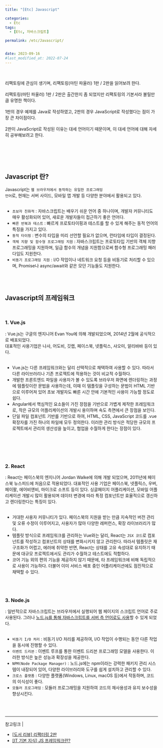 ```yaml
---
title: "[Etc] Javascript"

categories:
  - Etc
tags:
  - [Etc, 자바스크립트]

permalink: /etc/Javascript/


date: 2023-09-16
#last_modified_at: 2022-07-24
---
```

<br><br>
리팩토링에 관심이 생기며, 리팩토링(마틴 파울러) 1판 / 2판을 읽어보려 한다.<br><br>
리팩토링(마틴 파울러) 1판 / 2판은 출간한지 좀 되었지만 리팩토링의 기본서라 불릴만큼 유명한 책이다.<br><br>
1판의 경우 예제를 Java로 작성하였고, 2판의 경우 JavaScript로 작성했다는 점이 가장 큰 차이점이다.<br><br>
2판이 JavaScript로 작성된 이유는 대세 언어이기 때문이며, 이 대세 언어에 대해 자세히 공부해보려고 한다.

<br><br><br><br>
## <span class="color">Javascript 란?</span>
Javascript는 <code>웹 브라우저에서 동작하는 유일한 프로그래밍 언어</code>로, 현재는 서버 사이드, 모바일 앱 개발 등 다양한 분야에서 활용되고 있다.<br><br>
- <code>초보자 친화적</code> : 자바스크립트는 배우기 쉬운 언어 중 하나이며, 개발자 커뮤니티도 매우 활성화되어 있어, 새로운 개발자들이 접근하기 좋은 언어다.
- <code>빠른 반복과 테스트</code> : 빠르게 프로토타이핑과 테스트를 할 수 있게 해주는 동적 언어의 특징을 가지고 있다.
- <code>동적 타이핑</code> : 변수의 타입을 미리 선언할 필요가 없으며, 런타임에 타입이 결정된다.
- <code>객체 지향 및 함수형 프로그래밍 지원</code> : 자바스크립트는 프로토타입 기반의 객체 지향 프로그래밍을 지원하며, 일급 함수의 개념을 지원함으로써 함수형 프로그래밍 패러다임도 지원한다.
- <code>비동기 프로그래밍 지원</code> : I/O 작업이나 네트워크 요청 등을 비동기로 처리할 수 있으며, Promise나 async/await와 같은 모던 기능들도 지원한다.
<br><br><br><br>

## <span class="color">Javascript의 프레임워크</span>
<br>

### 1. Vue.js
: Vue.js는 구글의 엔지니어 Evan You에 의해 개발되었으며, 2014년 2월에 공식적으로 배포되었다. <br>
  대표적인 사용기업은 나사, 어도비, 깃랩, 페이스북, 넷플릭스, 샤오미, 알리바바 등이 있다.<br><br>

- Vue.js는 다른 프레임워크와는 달리 선택적으로 채택하여 사용할 수 있다. 따라서 다른 라이브러리나 기존 프로젝트에 적용하는 것이 비교적 수월하다.
- 개발한 프론트엔드 파일을 사용자가 볼 수 있도록 브라우저 화면에 렌더링하는 과정에 템플릿이란 문법을 사용하는데, 이때 이 템플릿을 구성하는 문법이 HTML 기반으로 이루어져 있어 초보 개발자도 빠른 시간 안에 기본적인 사용이 가능할 정도로 쉽다.
- Angular에서 핵심적인 요소들이 가진 장점을 기반으로 가볍게 제작한 프레임워크로, 작은 규모의 어플리케이션의 개발시 용이하며 속도 측면에서 큰 장점을 보인다. 
- 단일 파일 컴포넌트 기반를 기반으로 하여, HTML, CSS, JavaScript 코드를 .vue 확장자를 가진 하나의 파일에 모두 정의한다. 이러한 관리 방식은 적당한 규모의 프로젝트에서 관리의 생산성을 높이고, 협업을 수월하게 한다는 장점이 있다.

<br><br><br><br>

### 2. React
:  React는 페이스북의 엔지니어 Jordan Walke에 의해 개발 되었으며, 2011년에 페이스북 뉴스피드에 처음으로 적용되었다. 대표적인 사용 기업은 페이스북, 넷플릭스, 우버, 페이팔, 에어비앤비, 마이크로 소프트 등이 있다. 싱글페이지 어플리케이션, 모바일 어플리케이션 개발시 많이 활용되며 데이터 변경에 따라 특정 컴포넌트만 효율적으로 갱신하고 렌더링한다는 특징이 있다.<br><br>

- 거대한 사용자 커뮤니티가 있다. 페이스북의 지원을 받는 만큼 지속적인 버전 관리 및 오류 수정이 이루어지고, 사용자가 많아 다양한 레퍼런스, 확장 라이브러리가 많다.
- 템플릿 방식으로 프레임워크를 관리하는 Vue와는 달리, React는 <code>JSX 코드</code>로 컴포넌트를 작성하고 컴포넌트의 상태를 변화시키지 않고 관리한다. 따라서 템플릿은 재구조화가 어렵고, 에러에 취약한 반면, React는 상태를 고유 속성대로 유지하기 때문에 대규모 프로젝트에서도 관리가 수월하고 테스트에도 적합하다.
- 코어 기능 외의 편의 기능을 제공하지 않기 때문에, 타 프레임워크에 비해 독립적으로 사용이 가능하다. 더불어 이미 서비스 배포 중인 어플리케이션에도 점진적으로 채택할 수 있다.
<br><br><br><br>

### 3. Node.js
: 일반적으로 자바스크립트는 브라우저에서 실행되어 웹 페이지의 스크립트 언어로 주로 사용된다. 그러나 <u>노드.js를 통해 자바스크립트를 서버 측 언어로도 사용</u>할 수 있게 되었다.<br><br>

- <code>비동기 I/O 처리</code> : 비동기 I/O 처리를 제공하여, I/O 작업이 수행되는 동안 다른 작업을 동시에 진행할 수 있다.
- <code>이벤트 드리븐</code> : 이벤트 루프를 통한 이벤트 드리븐 프로그래밍 모델을 사용한다. 이러한 방식은 높은 성능과 확장성을 제공한다.
- <code>NPM(Node Package Manager)</code> : 노드.js에는 npm이라는 강력한 패키지 관리 시스템이 내장되어 있어, 다양한 라이브러리와 도구를 쉽게 설치하고 관리할 수 있다.
- <code>크로스 플랫폼</code> : 다양한 플랫폼(Windows, Linux, macOS 등)에서 작동하며, 코드의 이식성이 좋다.
- <code>모듈러 프로그래밍</code> : 모듈러 프로그래밍을 지원하여 코드의 재사용성과 유지 보수성을 향상시킨다. 
<br><br><br><br>

---
참고링크 | <br>
- [[도서 리뷰] 리팩터링 2판](https://blog.soobinpark.com/202)
- [[IT 기본 지식] JS 프레임워크란?](https://www.icia.co.kr/community/board/view/2/1/84)
<br><br><br>
